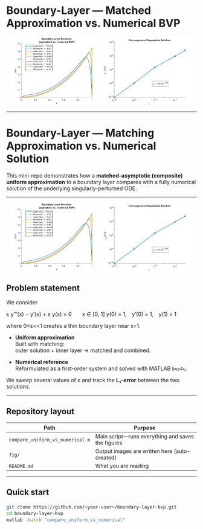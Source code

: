 # Boundary-Layer — Matched Approximation vs. Numerical BVP

<p align="center">
  <img src="fig/solutions_vs_numerical.png" width="48%">
  <img src="fig/L1_error_loglog.png" width="48%">
</p>

---

# Boundary-Layer — Matching Approximation vs. Numerical Solution

This mini-repo demonstrates how a **matched-asymptotic (composite) uniform
approximation** to a boundary layer compares with a fully numerical
solution of the underlying singularly-perturbed ODE.

---

<p align="center">
  <img src="fig/solutions_vs_numerical.png" alt="Uniform vs numerical solutions" width="48%">
  <img src="fig/L1_error_loglog.png" alt="L1-error convergence" width="48%">
</p>

## Problem statement

We consider  

ε y‴(x) − y′(x) + x y(x) = 0  x ∈ [0, 1]
y(0) = 1, y′(0) = 1, y(1) = 1

where 0<ε<<1 creates a thin boundary layer near
x=1.

* **Uniform approximation**  
  Built with matching:  
  outer solution + inner layer → matched and combined.

* **Numerical reference**  
  Reformulated as a first-order system and solved with MATLAB `bvp4c`.

We sweep several values of ε and track the **L₁-error** between the two
solutions.

---

## Repository layout

| Path               | Purpose                                    |
|--------------------|--------------------------------------------|
| `compare_uniform_vs_numerical.m` | Main script—runs everything and saves the figures |
| `fig/`             | Output images are written here (auto-created) |
| `README.md`        | What you are reading |

---

## Quick start

```bash
git clone https://github.com/<your-user>/boundary-layer-bvp.git
cd boundary-layer-bvp
matlab -batch "compare_uniform_vs_numerical"